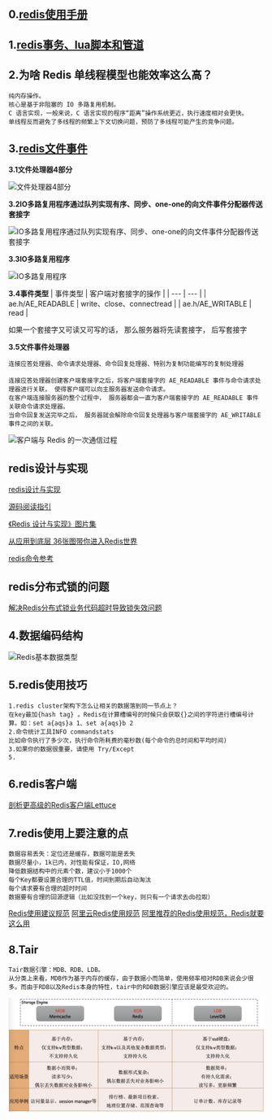 ## 0.[redis使用手册](http://redisdoc.com/index.html)

## 1.[redis事务、lua脚本和管道](https://blog.csdn.net/fangjian1204/article/details/50585080)

## 2.为啥 Redis 单线程模型也能效率这么高？
```
纯内存操作。
核心是基于非阻塞的 IO 多路复用机制。
C 语言实现，一般来说，C 语言实现的程序“距离”操作系统更近，执行速度相对会更快。
单线程反而避免了多线程的频繁上下文切换问题，预防了多线程可能产生的竞争问题。
```
## 3.[redis文件事件](http://redisbook.com/preview/event/file_event.html)

**3.1文件处理器4部分**

![文件处理器4部分](http://redisbook.com/_images/graphviz-f0d024ca2782cbbe20e2cd1e52540d92f64b3a37.png)

**3.2IO多路复用程序通过队列实现有序、同步、one-one的向文件事件分配器传送套接字**

![IO多路复用程序通过队列实现有序、同步、one-one的向文件事件分配器传送套接字](http://redisbook.com/_images/graphviz-f4835e5b07c5a6ab04e09dc8d887d62a1854ac94.png)

**3.3IO多路复用程序**

![IO多路复用程序](http://redisbook.com/_images/graphviz-840bfb6ea3cc590829fecd9b9062002d59dbf673.png)

**3.4事件类型**
| 事件类型 | 客户端对套接字的操作 |
| --- | --- |
| ae.h/AE_READABLE | write、close、connectread |
| ae.h/AE_WRITABLE | read |

如果一个套接字又可读又可写的话， 那么服务器将先读套接字， 后写套接字

**3.5文件事件处理器**
```
连接应答处理器、命令请求处理器、命令回复处理器、特别为复制功能编写的复制处理器

连接应答处理器创建客户端套接字之后，将客户端套接字的 AE_READABLE 事件与命令请求处理器进行关联， 使得客户端可以向主服务器发送命令请求。
在客户端连接服务器的整个过程中， 服务器都会一直为客户端套接字的 AE_READABLE 事件关联命令请求处理器。
当命令回复发送完毕之后， 服务器就会解除命令回复处理器与客户端套接字的 AE_WRITABLE 事件之间的关联。
```
![客户端与 Redis 的一次通信过程](https://doocs.gitee.io/advanced-java/docs/high-concurrency/images/redis-single-thread-model.png)

## redis设计与实现
[redis设计与实现](http://redisbook.com/)

[源码阅读指引](https://github.com/huangz1990/redis-3.0-annotated)

[《Redis 设计与实现》图片集](http://1e-gallery.redisbook.com/)

[从应用到底层 36张图带你进入Redis世界](https://juejin.cn/post/6906680666214105102?utm_source=gold_browser_extension)

[redis命令参考](http://redisdoc.com/index.html)

## redis分布式锁的问题
[解决Redis分布式锁业务代码超时导致锁失效问题](https://copyfuture.com/blogs-details/20200319225649988yl21w5wqv89z2fj)

## 4.数据编码结构
![Redis基本数据类型](https://p3-juejin.byteimg.com/tos-cn-i-k3u1fbpfcp/3e11f892646f4f58ab9b6f5d558863cf~tplv-k3u1fbpfcp-watermark.image)

## 5.redis使用技巧
```
1.redis cluster架构下怎么让相关的数据落到同一节点上？
在key最加{hash tag} 。Redis在计算槽编号的时候只会获取{}之间的字符进行槽编号计算。如：set a{aqs}a 1、set a{aqs}b 2
2.命令统计工具INFO commandstats
比如命令执行了多少次，执行命令所耗费的毫秒数(每个命令的总时间和平均时间)
3.如果你的数据很重要，请使用 Try/Except
5.
```
## 6.redis客户端
[剖析更高级的Redis客户端Lettuce](https://mp.weixin.qq.com/s?__biz=MzI3MTEwODc5Ng==&mid=2650860743&idx=1&sn=91742ee5f6d4b4173613d12196de9d84&chksm=f1329314c6451a025a6327b7a9f868a8cdba08af6258ebbde2ef0b0cf732103621a921be0c39&scene=21#wechat_redirect)

## 7.redis使用上要注意的点

```
数据容易丢失：定位还是缓存，数据可能是丢失
数据尽量小，1k已内，对性能有保证，IO,网络
降低数据结构中的元素个数，建议小于1000个
每个Key都要设置合理的TTL值，时间到期后自动淘汰
每个请求要有合理的超时时间
数据要有合理的回源逻辑（比如没找到一个key，则只有一个请求去db拉取）

```
[Redis使用建议规范](https://www.jianshu.com/p/5abbee8e4564?from=groupmessage)
[阿里云Redis使用规范](https://www.cnblogs.com/Luke-Me/p/8946134.html)
[阿里推荐的Redis使用规范，Redis就要这么用](https://my.oschina.net/u/3077716/blog/4401828)

## 8.Tair
```
Tair数据引擎：MDB、RDB、LDB。
从分类上来看，MDB作为基于内存的缓存，由于数据小而简单，使用频率相对RDB来说会少很多。而由于RDB以及Redis本身的特性，tair中的RDB数据引擎应该是最受欢迎的。
```
![三种引擎比较](./20210430112231.jpg)
